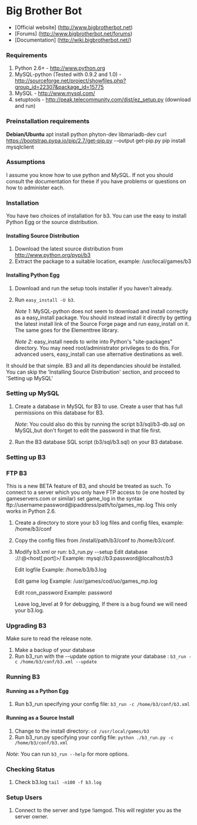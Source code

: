 Big Brother Bot
===============

* [Official website] (http://www.bigbrotherbot.net)
* [Forums] (http://www.bigbrotherbot.net/forums)
* [Documentation] (http://wiki.bigbrotherbot.net/)

### Requirements

1. Python 2.6+ - http://www.python.org
2. MySQL-python (Tested with 0.9.2 and 1.0) - http://sourceforge.net/project/showfiles.php?group_id=22307&package_id=15775
3. MySQL - http://www.mysql.com/
4. setuptools - http://peak.telecommunity.com/dist/ez_setup.py (download and run)

### Preinstallation requirements

**Debian/Ubuntu**
apt install python phyton-dev libmariadb-dev
curl https://bootstrap.pypa.io/pip/2.7/get-pip.py --output get-pip.py
pip install mysqlclient

### Assumptions

I assume you know how to use python and MySQL. If not you should consult the 
documentation for these if you have problems or questions on how to administer 
each.

### Installation

You have two choices of installation for b3. You can use the easy to install
Python Egg or the source distribution.

#### Installing Source Distribution

1. Download the latest source distribution from http://www.python.org/pypi/b3
2. Extract the package to a suitable location, example: /usr/local/games/b3

#### Installing Python Egg

1. Download and run the setup tools installer if you haven't already.
2. Run `easy_install -U b3`.

   *Note 1*: MySQL-python does not seem to download and install correctly as a
   easy_install package. You should instead install it directly by getting
   the latest install link of the Source Forge page and run easy_install on it.
   The same goes for the Elementtree library.

   *Note 2*: easy_install needs to write into Python's "site-packages"
   directory. You may need root/administrator privileges to do this. For
   advanced users, easy_install can use alternative destinations as well.

It should be that simple. B3 and all its dependancies should be installed. You
can skip the 'Installing Source Distribution' section, and proceed to
'Setting up MySQL'



### Setting up MySQL

1. Create a database in MySQL for B3 to use. Create a user that has full 
   permissions on this database for B3. 
   
   *Note*: You could also do this by running the script b3/sql/b3-db.sql on
   MySQL,but don't forget to edit the password in that file first.

2. Run the B3 database SQL script (b3/sql/b3.sql) on your B3 database.

### Setting up B3

### FTP B3
This is a new BETA feature of B3, and should be treated as such.
To connect to a server which you only have FTP access to (ie one hosted by gameservers.com or similar)
set game_log in the syntax ftp://username:password@ipaddress/path/to/games_mp.log
This only works in Python 2.6.

1. Create a directory to store your b3 log files and config files, example:
   /home/b3/conf
2. Copy the config files from /install/path/b3/conf to /home/b3/conf.
3. Modify b3.xml or run: b3_run.py --setup
   Edit database <scheme>://<username>:<password>@<host[:port]>/<database> 
   Example: <set name="database">mysql://b3:password@localhost/b3</set>

   Edit logfile 
   Example: <set name="logfile">/home/b3/b3.log</set> 

   Edit game log 
   Example: <set name="game_log">/usr/games/cod/uo/games_mp.log</set> 

   Edit rcon_password 
   Example: <set name="rcon_password">password</set>

   Leave log_level at 9 for debugging, If there is a bug found we will 
   need your b3.log.   

### Upgrading B3

Make sure to read the release note.

1. Make a backup of your database
2. Run b3_run with the --update option to migrate your database :
    `b3_run -c /home/b3/conf/b3.xml --update`


### Running B3

#### Running as a Python Egg

1. Run b3_run specifying your config file:
   `b3_run -c /home/b3/conf/b3.xml`
	
#### Running as a Source Install

1. Change to the install directory:
   `cd /usr/local/games/b3`
2. Run b3_run.py specifying your config file:
   `python ./b3_run.py -c /home/b3/conf/b3.xml`

*Note*: You can run `b3_run --help` for more options.

### Checking Status

1. Check b3.log
   `tail -n100 -f b3.log`
   
### Setup Users

1. Connect to the server and type !iamgod. This will register you as the server owner. 
